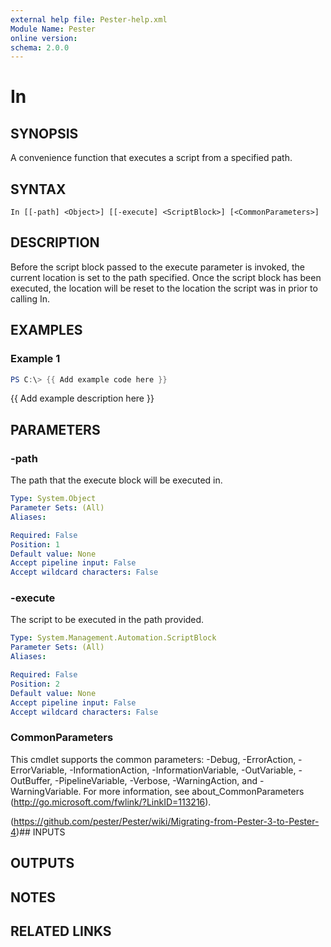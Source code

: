 ```yaml
---
external help file: Pester-help.xml
Module Name: Pester
online version:
schema: 2.0.0
---
```


# In

## SYNOPSIS

A convenience function that executes a script from a specified path.

## SYNTAX

```
In [[-path] <Object>] [[-execute] <ScriptBlock>] [<CommonParameters>]
```

## DESCRIPTION

Before the script block passed to the execute parameter is invoked,
the current location is set to the path specified.
Once the script
block has been executed, the location will be reset to the location
the script was in prior to calling In.

## EXAMPLES

### Example 1

```powershell
PS C:\> {{ Add example code here }}
```

{{ Add example description here }}

## PARAMETERS

### -path

The path that the execute block will be executed in.

```yaml
Type: System.Object
Parameter Sets: (All)
Aliases:

Required: False
Position: 1
Default value: None
Accept pipeline input: False
Accept wildcard characters: False
```

### -execute

The script to be executed in the path provided.

```yaml
Type: System.Management.Automation.ScriptBlock
Parameter Sets: (All)
Aliases:

Required: False
Position: 2
Default value: None
Accept pipeline input: False
Accept wildcard characters: False
```

### CommonParameters

This cmdlet supports the common parameters: -Debug, -ErrorAction, -ErrorVariable, -InformationAction, -InformationVariable, -OutVariable, -OutBuffer, -PipelineVariable, -Verbose, -WarningAction, and -WarningVariable.
For more information, see about_CommonParameters (http://go.microsoft.com/fwlink/?LinkID=113216).

(https://github.com/pester/Pester/wiki/Migrating-from-Pester-3-to-Pester-4)## INPUTS

## OUTPUTS

## NOTES

## RELATED LINKS
